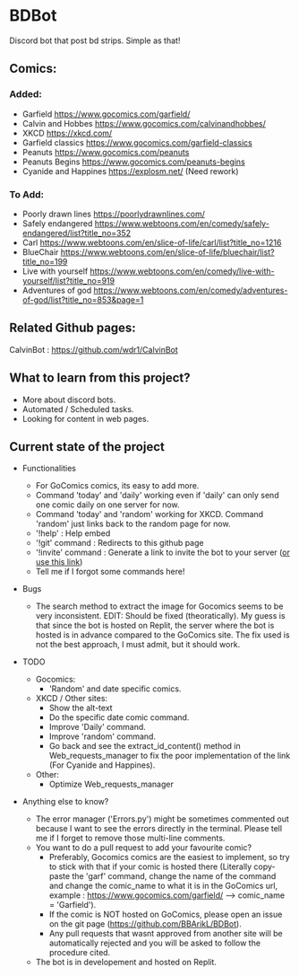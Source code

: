 # BDBot

Discord bot that post bd strips. Simple as that!

## Comics:
### Added:
- Garfield https://www.gocomics.com/garfield/
- Calvin and Hobbes https://www.gocomics.com/calvinandhobbes/
- XKCD https://xkcd.com/
- Garfield classics https://www.gocomics.com/garfield-classics
- Peanuts https://www.gocomics.com/peanuts
- Peanuts Begins https://www.gocomics.com/peanuts-begins
- Cyanide and Happines https://explosm.net/ (Need rework)
### To Add:
- Poorly drawn lines https://poorlydrawnlines.com/
- Safely endangered https://www.webtoons.com/en/comedy/safely-endangered/list?title_no=352
- Carl https://www.webtoons.com/en/slice-of-life/carl/list?title_no=1216
- BlueChair https://www.webtoons.com/en/slice-of-life/bluechair/list?title_no=199
- Live with yourself https://www.webtoons.com/en/comedy/live-with-yourself/list?title_no=919
- Adventures of god https://www.webtoons.com/en/comedy/adventures-of-god/list?title_no=853&page=1

## Related Github pages: 
CalvinBot : https://github.com/wdr1/CalvinBot

## What to learn from this project?
- More about discord bots.
- Automated / Scheduled tasks.
- Looking for content in web pages.

## Current state of the project
- Functionalities
  - For GoComics comics, its easy to add more.
  - Command 'today' and 'daily' working even if 'daily' can only send one comic daily on one server for now.
  - Command 'today' and 'random' working for XKCD. Command 'random' just links back to the random page for now.
  - '!help' : Help embed
  - '!git' command : Redirects to this github page
  - '!invite' command : Generate a link to invite the bot to your server ([or use this link](https://discord.com/api/oauth2/authorize?client_id=807780409362481163&permissions=0&scope=bot))
  - Tell me if I forgot some commands here!

- Bugs
  - The search method to extract the image for Gocomics seems to be very inconsistent. EDIT: Should be fixed (theoratically). My guess is that since the bot is hosted on Replit, the server where the bot is hosted is in advance compared to the GoComics site. The fix used is not the best approach, I must admit, but it should work.

- TODO
  - Gocomics:
    - 'Random' and date specific comics.
  - XKCD / Other sites:
    - Show the alt-text
    - Do the specific date comic command.
    - Improve 'Daily' command.
    - Improve 'random' command.
    - Go back and see the extract_id_content() method in Web_requests_manager to fix the poor implementation of the link (For Cyanide and Happines).
  - Other:
    - Optimize Web_requests_manager
 
- Anything else to know?
  - The error manager ('Errors.py') might be sometimes commented out because I want to see the errors directly in the terminal. Please tell me if I forget to remove those multi-line comments.
  - You want to do a pull request to add your favourite comic? 
    - Preferably, Gocomics comics are the easiest to implement, so try to stick with that if your comic is hosted there (Literally copy-paste the 'garf' command, change the name of the command and change the comic_name to what it is in the GoComics url, example : https://www.gocomics.com/garfield/ --> comic_name = 'Garfield').
    - If the comic is NOT hosted on GoComics, please open an issue on the git page (https://github.com/BBArikL/BDBot). 
    - Any pull requests that wasnt approved from another site will be automatically rejected and you will be asked to follow the procedure cited.
  - The bot is in developement and hosted on Replit.
